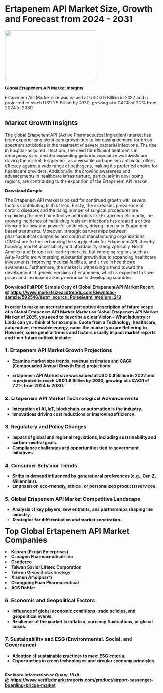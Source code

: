 <H1>Ertapenem API Market Size, Growth and Forecast from 2024 - 2031</H1><img class="aligncenter size-medium wp-image-584254" src="https://thirdeyenews.in/wp-content/uploads/2024/09/Global-Market-Research-300x168.jpeg" alt="" width="300" height="168" /><p><strong>Global&nbsp;<a href="https://www.marketsizeandtrends.com/download-sample/592546/&amp;utm_source=Pulse&amp;utm_medium=219">Ertapenem API Market</a> Insights</strong></p><p>Ertapenem API Market size was valued at USD 0.9 Billion in 2022 and is projected to reach USD 1.5 Billion by 2030, growing at a CAGR of 7.2% from 2024 to 2030.</p><p><h2>Market Growth Insights</h2> <p>The global Ertapenem API (Active Pharmaceutical Ingredient) market has been experiencing significant growth due to increasing demand for broad-spectrum antibiotics in the treatment of severe bacterial infections. The rise in hospital-acquired infections, the need for efficient treatments in emergency care, and the expanding geriatric population worldwide are driving the market. Ertapenem, as a versatile carbapenem antibiotic, offers efficacy against a wide range of pathogens, making it a preferred choice for healthcare providers. Additionally, the growing awareness and advancements in healthcare infrastructure, particularly in developing regions, are contributing to the expansion of the Ertapenem API market.</p> <p><strong>Download Sample</strong></p> <p>The Ertapenem API market is poised for continued growth with several factors contributing to this trend. Firstly, the increasing prevalence of chronic diseases and the rising number of surgical procedures are expanding the need for effective antibiotics like Ertapenem. Secondly, the growing incidence of multi-drug resistant infections has created a critical demand for new and powerful antibiotics, driving interest in Ertapenem-based treatments. Moreover, strategic partnerships between pharmaceutical companies and contract manufacturing organizations (CMOs) are further enhancing the supply chain for Ertapenem API, thereby boosting market accessibility and affordability. Geographically, North America and Europe are leading markets, but emerging regions such as Asia-Pacific are witnessing substantial growth due to expanding healthcare investments, improving medical facilities, and a rise in healthcare awareness. Furthermore, the market is witnessing a trend toward the development of generic versions of Ertapenem, which is expected to lower prices and increase market penetration in developing countries.</p> <p><strong></p><p><span class=""><strong>Download Full PDF Sample Copy of Global Ertapenem API Market Report</strong> @ <a href="https://www.marketsizeandtrends.com/download-sample/592546/&amp;utm_source=Pulse&amp;utm_medium=219" target="_blank">https://www.marketsizeandtrends.com/download-sample/592546/&amp;utm_source=Pulse&amp;utm_medium=219</a></span></p><p>In order to make an accurate and perceptive description of future scope of a Global&nbsp;Ertapenem API Market Market as Global&nbsp;Ertapenem API Market Market of 2025, you need to describe a clear Vision &ndash; What Industry or Linda can you think of for example: Quote from a Technology, healthcare, automotive, renewable energy, name the market you are Reffering to. However, some general trends and factors usually impact market reports and their future outlook include:</p><h3>1.&nbsp;<strong>Ertapenem API Market Growth Projections</strong></h3><ul><li>Examine market size trends, revenue estimates and CAGR (Compounded Annual Growth Rate) projections.</li><li><p>Ertapenem API Market size was valued at USD 0.9 Billion in 2022 and is projected to reach USD 1.5 Billion by 2030, growing at a CAGR of 7.2% from 2024 to 2030.</p></li></ul><h3>2.&nbsp;<strong>Ertapenem API Market Technological Advancements</strong></h3><ul><li>Integration of AI, IoT, blockchain, or automation in the industry.</li><li>Innovations driving cost reductions or improving efficiency.</li></ul><h3>3.&nbsp;<strong>Regulatory and Policy Changes</strong></h3><ul><li>Impact of global and regional regulations, including sustainability and carbon-neutral goals.</li><li>Compliance challenges and opportunities tied to government initiatives.</li></ul><h3>4.&nbsp;<strong>Consumer Behavior Trends</strong></h3><ul><li>Shifts in demand influenced by generational preferences (e.g., Gen Z, Millennials).</li><li>Emphasis on eco-friendly, ethical, or personalized products/services.</li></ul><h3>5.&nbsp;<strong>Global Ertapenem API Market Competitive Landscape</strong></h3><ul><li>Analysis of key players, new entrants, and partnerships shaping the industry.</li><li>Strategies for differentiation and market penetration.</li></ul><p data-pm-slice="1 1 []"><span style="color: inherit; font-family: inherit; font-size: 25px;">Top Global Ertapenem API Market Companies</span></p><div class="" data-test-id=""><p><li>Kopran (Parijat Enterprises)</li><li> Canagen Pharmaceuticals Inc</li><li> Conderco</li><li> Taiwan Savior Lifetec Corporation</li><li> Taiwan Grene Biotechnology</li><li> Xiamen Amoipharm</li><li> Chongqing Fuan Pharmaceutical</li><li> ACS Dobfar</li></p></div><h3>6.&nbsp;<strong>Economic and Geopolitical Factors</strong></h3><ul><li>Influence of global economic conditions, trade policies, and geopolitical events.</li><li>Resilience of the market to inflation, currency fluctuations, or global crises.</li></ul><h3>7.&nbsp;<strong>Sustainability and ESG (Environmental, Social, and Governance)</strong></h3><ul><li>Adoption of sustainable practices to meet ESG criteria.</li><li>Opportunities in green technologies and circular economy principles.</li></ul><h2><strong style="font-size: 14px;">For More Information or Query, Visit @&nbsp;</strong><a style="background-color: #ffffff; font-size: 14px;" href="https://www.marketsizeandtrends.com/report/ertapenem-api-market/" target="_blank">https://www.verifiedmarketreports.com/product/airport-passenger-boarding-bridge-market</a></h2>
